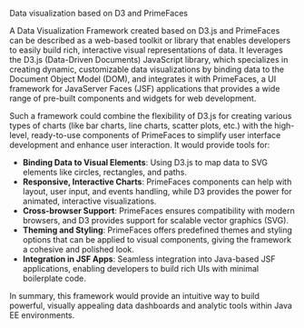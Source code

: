 Data visualization based on D3 and PrimeFaces

A Data Visualization Framework created based on D3.js and PrimeFaces can be described as a web-based toolkit or library that enables developers to easily build rich, interactive visual representations of data. It leverages the D3.js (Data-Driven Documents) JavaScript library, which specializes in creating dynamic, customizable data visualizations by binding data to the Document Object Model (DOM), and integrates it with PrimeFaces, a UI framework for JavaServer Faces (JSF) applications that provides a wide range of pre-built components and widgets for web development.

Such a framework could combine the flexibility of D3.js for creating various types of charts (like bar charts, line charts, scatter plots, etc.) with the high-level, ready-to-use components of PrimeFaces to simplify user interface development and enhance user interaction. It would provide tools for:

- **Binding Data to Visual Elements**: Using D3.js to map data to SVG elements like circles, rectangles, and paths.
- **Responsive, Interactive Charts**: PrimeFaces components can help with layout, user input, and events handling, while D3 provides the power for animated, interactive visualizations.
- **Cross-browser Support**: PrimeFaces ensures compatibility with modern browsers, and D3 provides support for scalable vector graphics (SVG).
- **Theming and Styling**: PrimeFaces offers predefined themes and styling options that can be applied to visual components, giving the framework a cohesive and polished look.
- **Integration in JSF Apps**: Seamless integration into Java-based JSF applications, enabling developers to build rich UIs with minimal boilerplate code.

In summary, this framework would provide an intuitive way to build powerful, visually appealing data dashboards and analytic tools within Java EE environments.
